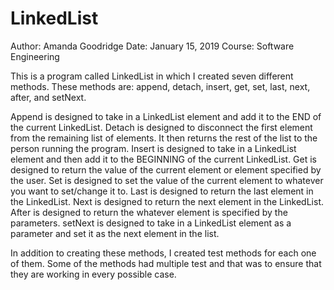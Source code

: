 # LinkedList

Author: Amanda Goodridge
Date: January 15, 2019
Course: Software Engineering

This is a program called LinkedList in which I created seven different methods. These methods are: append, detach, insert, get, set, last, next, after, and setNext. 

Append is designed to take in a LinkedList element and add it to the END of the current LinkedList.
Detach is designed to disconnect the first element from the remaining list of elements. It then returns the rest of the list to the person running the program.
Insert is designed to take in a LinkedList element and then add it to the BEGINNING of the current LinkedList.
Get is designed to return the value of the current element or element specified by the user.
Set is designed to set the value of the current element to whatever you want to set/change it to.
Last is designed to return the last element in the LinkedList.
Next is designed to return the next element in the LinkedList.
After is designed to return the whatever element is specified by the parameters.
setNext is designed to take in a LinkedList element as a parameter and set it as the next element in the list. 

In addition to creating these methods, I created test methods for each one of them. Some of the methods had multiple test and that was to ensure that they are working in every possible case. 

